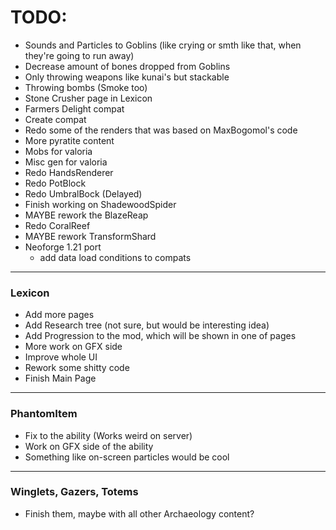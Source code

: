 # TODO:
- Sounds and Particles to Goblins (like crying or smth like that, when they're going to run away)
- Decrease amount of bones dropped from Goblins
- Only throwing weapons like kunai's but stackable
- Throwing bombs (Smoke too)
- Stone Crusher page in  Lexicon
- Farmers Delight compat
- Create compat
- Redo some of the renders that was based on MaxBogomol's code
- More pyratite content
- Mobs for valoria
- Misc gen for valoria
- Redo HandsRenderer
- Redo PotBlock
- Redo UmbralBock (Delayed)
- Finish working on ShadewoodSpider
- MAYBE rework the BlazeReap
- Redo CoralReef
- MAYBE rework TransformShard
- Neoforge 1.21 port
  - add data load conditions to compats


---
### Lexicon
- Add more pages
- Add Research tree (not sure, but would be interesting idea)
- Add Progression to the mod, which will be shown in one of pages
- More work on GFX side
- Improve whole UI
- Rework some shitty code
- Finish Main Page
---
### PhantomItem
- Fix to the ability (Works weird on server)
- Work on GFX side of the ability
- Something like on-screen particles would be cool
---
### Winglets, Gazers, Totems
- Finish them, maybe with all other Archaeology content?

